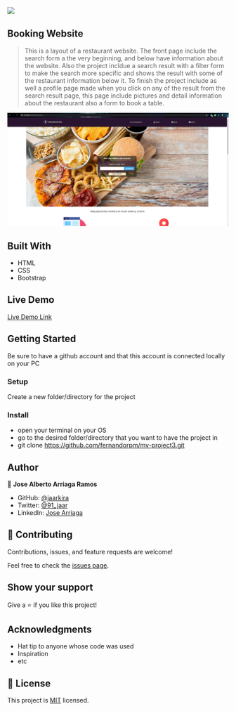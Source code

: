 ![](https://img.shields.io/badge/Microverse-blueviolet)

## Booking Website

> This is a layout of a restaurant website. The front page include the search form a the very beginning, and below have information about the website. Also the project incldue a search result with a filter form to make the search more specific and shows the result with some of the restaurant information below it. To finish the project include as well a profile page made when you click on any of the result from the search result page, this page include pictures and detail information about the restaurant also a form to book a table.

![screenshot](./Resources/pagescrenshoot.png)

## Built With

- HTML
- CSS
- Bootstrap

## Live Demo

[Live Demo Link](https://jaar91.github.io/HTML-Capstone-Project/)


## Getting Started

Be sure to have a github account and that this account is connected locally on your PC

### Setup

Create a new folder/directory for the project

### Install

- open your terminal on your OS
- go to the desired folder/directory that you want to have the project in
- git clone https://github.com/fernandorpm/mv-project3.git

## Author

👤 **Jose Alberto Arriaga Ramos**

- GitHub: [@jaarkira](https://github.com/jaarkira )
- Twitter: [@91_jaar](https://twitter.com/91_jaar )
- LinkedIn: [Jose Arriaga](https://www.linkedin.com/in/jose-arriaga-63a851204/)

## 🤝 Contributing

Contributions, issues, and feature requests are welcome!

Feel free to check the [issues page](issues/).

## Show your support

Give a ⭐️ if you like this project!

## Acknowledgments

- Hat tip to anyone whose code was used
- Inspiration
- etc

## 📝 License

This project is [MIT](lic.url) licensed.
